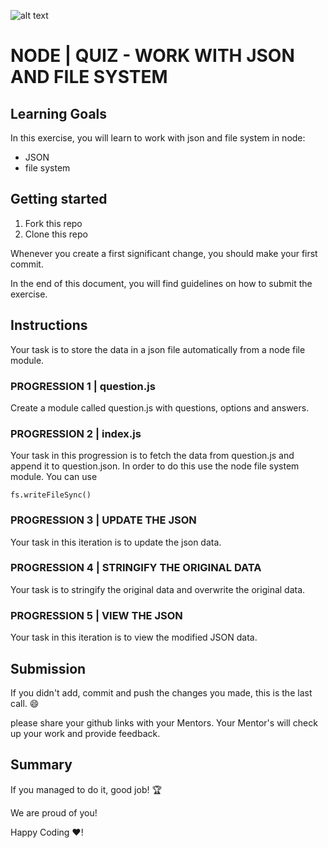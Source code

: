 ![alt text](https://github.com/prasanth132910/image/blob/main/logo.png)

# NODE | QUIZ - WORK WITH JSON AND FILE SYSTEM

## Learning Goals

In this exercise, you will learn to work with json and file system in node:

- JSON
- file system

## Getting started

1. Fork this repo
2. Clone this repo

Whenever you create a first significant change, you should make your first commit.


In the end of this document, you will find guidelines on how to submit the exercise.

## Instructions
Your task is to store the data in a json file automatically from a node file module. 

### PROGRESSION 1 | question.js
Create a module called question.js with questions, options and answers. 

### PROGRESSION 2 | index.js
Your task in this progression is to fetch the data from question.js and append it to question.json. In order to do this use the node file system module.
You can use
```
fs.writeFileSync()
```

### PROGRESSION 3 | UPDATE THE JSON
Your task in this iteration is to update the json data.

### PROGRESSION 4 | STRINGIFY THE ORIGINAL DATA
Your task is to stringify the original data and overwrite the original data.

### PROGRESSION 5 | VIEW THE JSON
Your task in this iteration is to view the modified JSON data.

## Submission

If you didn't add, commit and push the changes you made, this is the last call. :smile:

please share your github links with your Mentors. Your Mentor's will check up your work and provide feedback. 

## Summary

If you managed to do it, good job! :trophy:

We are proud of you!

Happy Coding  ❤️!
